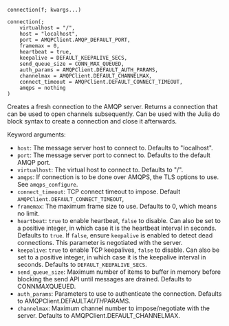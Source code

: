 ```
connection(f; kwargs...)

connection(;
    virtualhost = "/",
    host = "localhost",
    port = AMQPClient.AMQP_DEFAULT_PORT,
    framemax = 0,
    heartbeat = true,
    keepalive = DEFAULT_KEEPALIVE_SECS,
    send_queue_size = CONN_MAX_QUEUED,
    auth_params = AMQPClient.DEFAULT_AUTH_PARAMS,
    channelmax = AMQPClient.DEFAULT_CHANNELMAX,
    connect_timeout = AMQPClient.DEFAULT_CONNECT_TIMEOUT,
    amqps = nothing
)
```

Creates a fresh connection to the AMQP server. Returns a connection that can be used to open channels subsequently. Can be used with the Julia do block syntax to create a connection and close it afterwards.

Keyword arguments:

  * `host`: The message server host to connect to. Defaults to "localhost".
  * `port`: The message server port to connect to. Defaults to the default AMQP port.
  * `virtualhost`: The virtual host to connect to. Defaults to "/".
  * `amqps`: If connection is to be done over AMQPS, the TLS options to use. See `amqps_configure`.
  * `connect_timeout`: TCP connect timeout to impose. Default `AMQPClient.DEFAULT_CONNECT_TIMEOUT`,
  * `framemax`: The maximum frame size to use. Defaults to 0, which means no limit.
  * `heartbeat`: `true` to enable heartbeat, `false` to disable. Can also be set to a positive integer,   in which case it is the heartbeat interval in seconds. Defaults to `true`. If `false`, ensure    `keepalive` is enabled to detect dead connections. This parameter is negotiated with the server.
  * `keepalive`: `true` to enable TCP keepalives, `false` to disable. Can also be set to a positive integer,   in which case it is the keepalive interval in seconds. Defaults to `DEFAULT_KEEPALIVE_SECS`.
  * `send_queue_size`: Maximum number of items to buffer in memory before blocking the send API until   messages are drained. Defaults to CONN*MAX*QUEUED.
  * `auth_params`: Parameters to use to authenticate the connection. Defaults to AMQPClient.DEFAULT*AUTH*PARAMS.
  * `channelmax`: Maximum channel number to impose/negotiate with the server. Defaults to AMQPClient.DEFAULT_CHANNELMAX.
